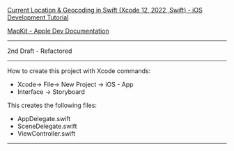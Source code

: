 [Current Location & Geocoding in Swift (Xcode 12, 2022, Swift) - iOS Development Tutorial](https://youtu.be/MNF13IEn6vI?si=SvHBpRkDhTrFtabu)

[MapKit - Apple Dev Documentation](https://developer.apple.com/documentation/mapkit/)

- - - -

2nd Draft - Refactored

- - - -

How to create this project with Xcode commands:

* Xcode-> File-> New Project -> iOS - App
* Interface -> Storyboard

This creates the following files:

* AppDelegate.swift
* SceneDelegate.swift
* ViewController.swift

- - - -

